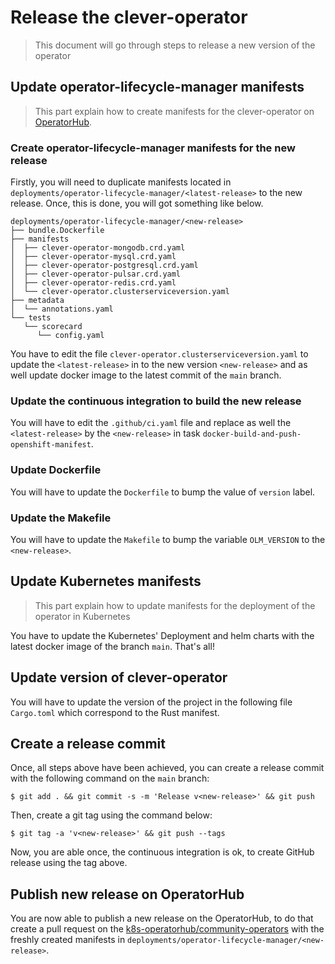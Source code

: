 # Release the clever-operator

> This document will go through steps to release a new version of the operator

## Update operator-lifecycle-manager manifests

> This part explain how to create manifests for the clever-operator on [OperatorHub](https://operatorhub.io/operator/clever-operator).

### Create operator-lifecycle-manager manifests for the new release

Firstly, you will need to duplicate manifests located in `deployments/operator-lifecycle-manager/<latest-release>` to the new release. 
Once, this is done, you will got something like below.

```
deployments/operator-lifecycle-manager/<new-release>
├── bundle.Dockerfile
├── manifests
│  ├── clever-operator-mongodb.crd.yaml
│  ├── clever-operator-mysql.crd.yaml
│  ├── clever-operator-postgresql.crd.yaml
│  ├── clever-operator-pulsar.crd.yaml
│  ├── clever-operator-redis.crd.yaml
│  └── clever-operator.clusterserviceversion.yaml
├── metadata
│  └── annotations.yaml
└── tests
   └── scorecard
      └── config.yaml
```

You have to edit the file `clever-operator.clusterserviceversion.yaml` to update the `<latest-release>` in to the new version `<new-release>` 
and as well update docker image to the latest commit of the `main` branch.

### Update the continuous integration to build the new release

You will have to edit the `.github/ci.yaml` file and replace as well the `<latest-release>` by the `<new-release>` in task 
`docker-build-and-push-openshift-manifest`.

### Update Dockerfile

You will have to update the `Dockerfile` to bump the value of `version` label. 

### Update the Makefile

You will have to update the `Makefile` to bump the variable `OLM_VERSION` to the `<new-release>`.

## Update Kubernetes manifests

> This part explain how to update manifests for the deployment of the operator in Kubernetes

You have to update the Kubernetes' Deployment and helm charts with the latest docker image of the branch `main`. That's all!

## Update version of clever-operator

You will have to update the version of the project in the following file `Cargo.toml` which correspond to the Rust manifest.

## Create a release commit

Once, all steps above have been achieved, you can create a release commit with the following command on the `main` branch:

```shell
$ git add . && git commit -s -m 'Release v<new-release>' && git push
```

Then, create a git tag using the command below:

```shell
$ git tag -a 'v<new-release>' && git push --tags
```

Now, you are able once, the continuous integration is ok, to create GitHub release using the tag above.

## Publish new release on OperatorHub

You are now able to publish a new release on the OperatorHub, to do that create a pull request 
on the [k8s-operatorhub/community-operators](https://github.com/k8s-operatorhub/community-operators/) 
with the freshly created manifests in `deployments/operator-lifecycle-manager/<new-release>`.
